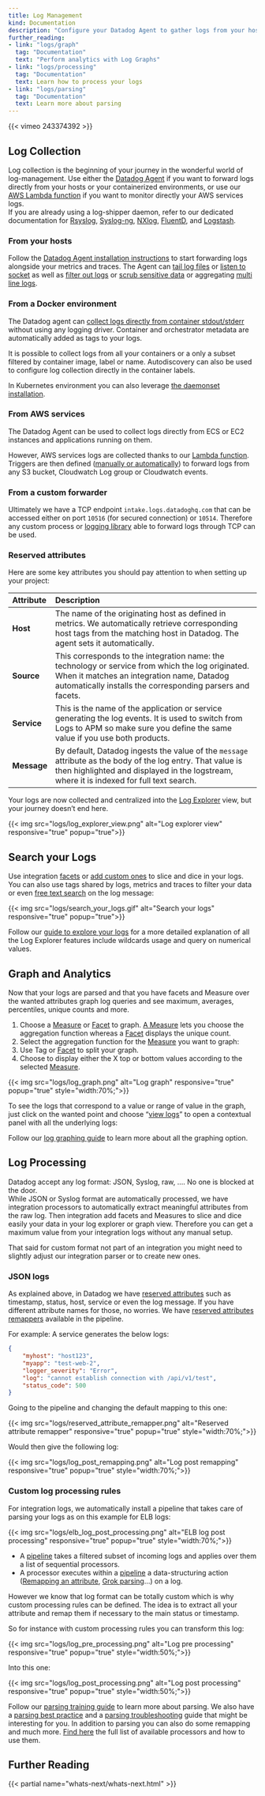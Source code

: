 ```yaml
---
title: Log Management
kind: Documentation
description: "Configure your Datadog Agent to gather logs from your host, containers & services."
further_reading:
- link: "logs/graph"
  tag: "Documentation"
  text: "Perform analytics with Log Graphs"
- link: "logs/processing"
  tag: "Documentation"
  text: Learn how to process your logs
- link: "logs/parsing"
  tag: "Documentation"
  text: Learn more about parsing
---
```


{{< vimeo 243374392 >}}

## Log Collection

Log collection is the beginning of your journey in the wonderful world of log-management. Use either the [Datadog Agent][6] if you want to forward logs directly from your hosts or your containerized environments, or use our [AWS Lambda function](#from-aws-services) if you want to monitor directly your AWS services logs.  
If you are already using a log-shipper daemon, refer to our dedicated documentation for [Rsyslog][1], [Syslog-ng][2], [NXlog][3], [FluentD][4], and [Logstash][5].


### From your hosts

Follow the [Datadog Agent installation instructions][6] to start forwarding logs alongside your metrics and traces.
The Agent can [tail log files][7] or [listen to socket][8] as well as [filter out logs][9] or [scrub sensitive data][10] or  aggregating [multi line logs][11]. 

### From a Docker environment

The Datadog agent can [collect logs directly from container stdout/stderr][14] without using any logging driver. Container and orchestrator metadata are automatically added as tags to your logs.

It is possible to collect logs from all your containers or a only a subset filtered by container image, label or name. Autodiscovery can also be used to configure log collection directly in the container labels.

In Kubernetes environment you can also leverage [the daemonset installation][15].

### From AWS services

The Datadog Agent can be used to collect logs directly from ECS or EC2 instances and applications running on them.

However, AWS services logs are collected thanks to our [Lambda function][12]. Triggers are then defined ([manually or automatically][13]) to forward logs from any S3 bucket, Cloudwatch Log group or Cloudwatch events. 

### From a custom forwarder

Ultimately we have a TCP endpoint `intake.logs.datadoghq.com` that can be accessed either on port `10516` (for secured connection) or `10514`. Therefore any custom process or [logging library][16] able to forward logs through TCP can be used.

### Reserved attributes

Here are some key attributes you should pay attention to when setting up your project:

| Attribute   | Description                                                                                                                                                                                           |
| :-------    | :------                                                                                                                                                                                               |
| **Host**    | The name of the originating host as defined in metrics. We automatically retrieve corresponding host tags from the matching host in Datadog. The agent sets it automatically.                          |
| **Source**  | This corresponds to the integration name: the technology or service from which the log originated. When it matches an integration name, Datadog automatically installs the corresponding parsers and facets. |
| **Service** | This is the name of the application or service generating the log events. It is used to switch from Logs to APM so make sure you define the same value if you use both products.                       |
| **Message** | By default, Datadog ingests the value of the `message` attribute as the body of the log entry. That value is then highlighted and displayed in the logstream, where it is indexed for full text search.               |

Your logs are now collected and centralized into the [Log Explorer][17] view, but your journey doesn’t end here.

{{< img src="logs/log_explorer_view.png" alt="Log explorer view" responsive="true" popup="true">}}

## Search your Logs

Use integration [facets][18] or [add custom ones][19] to slice and dice in your logs. You can also use tags shared by logs, metrics and traces to filter your data or even [free text search][20] on the log message:

{{< img src="logs/search_your_logs.gif" alt="Search your logs" responsive="true" popup="true">}}

Follow our [guide to explore your logs][17] for a more detailed explanation of all the Log Explorer features include wildcards usage and query on numerical values.

## Graph and Analytics

Now that your logs are parsed and that you have facets and Measure over the wanted attributes graph log queries and see maximum, averages, percentiles, unique counts and more.

1. Choose a [Measure][21] or [Facet][18] to graph. [A Measure][21] lets you choose the aggregation function whereas a [Facet][18] displays the unique count.
2. Select the aggregation function for the [Measure][21] you want to graph:
3. Use Tag or [Facet][18] to split your graph.
4. Choose to display either the X top or bottom values according to the selected [Measure][21].

{{< img src="logs/log_graph.png" alt="Log graph" responsive="true" popup="true" style="width:70%;">}}

To see the logs that correspond to a value or range of value in the graph, just click on the wanted point and choose “[view logs][22]” to open a contextual panel with all the underlying logs:

Follow our [log graphing guide][23] to learn more about all the graphing option.

## Log Processing

Datadog accept any log format: JSON, Syslog, raw, …. No one is blocked at the door.  
While JSON or Syslog format are automatically processed, we have integration processors to automatically extract meaningful attributes from the raw log. Then integration add facets and Measures to slice and dice easily your data in your log explorer or graph view. 
Therefore you can get a maximum value from your integration logs without any manual setup.

That said for custom format not part of an integration you might need to slightly adjust our integration parser or to create new ones.

### JSON logs

As explained above, in Datadog we have [reserved attributes][24] such as timestamp, status, host, service or even the log message. 
If you have different attribute names for those, no worries. We have [reserved attributes remappers][25] available in the pipeline.

For example: A service generates the below logs:

```json
{
    "myhost": "host123",
    "myapp": "test-web-2",
    "logger_severity": "Error",
    "log": "cannot establish connection with /api/v1/test",
    "status_code": 500
}
```

Going to the pipeline and changing the default mapping to this one:

{{< img src="logs/reserved_attribute_remapper.png" alt="Reserved attribute remapper" responsive="true" popup="true" style="width:70%;">}}

Would then give the following log:

{{< img src="logs/log_post_remapping.png" alt="Log post remapping" responsive="true" popup="true" style="width:70%;">}}

### Custom log processing rules

For integration logs, we automatically install a pipeline that takes care of parsing your logs as on this example for ELB logs:

{{< img src="logs/elb_log_post_processing.png" alt="ELB log post processing" responsive="true" popup="true" style="width:70%;">}}

* A [pipeline][26] takes a filtered subset of incoming logs and applies over them a list of sequential processors.
* A processor executes within a [pipeline][26] a data-structuring action ([Remapping an attribute][27], [Grok parsing][28]…) on a log.


However we know that log format can be totally custom which is why custom processing rules can be defined.
The idea is to extract all your attribute and remap them if necessary to the main status or timestamp.

So for instance with custom processing rules you can transform this log:

{{< img src="logs/log_pre_processing.png" alt="Log pre processing" responsive="true" popup="true" style="width:50%;">}}

Into this one: 

{{< img src="logs/log_post_processing.png" alt="Log post processing" responsive="true" popup="true" style="width:50%;">}}

Follow our [parsing training guide][29] to learn more about parsing.
We also have a [parsing best practice][30] and a [parsing troubleshooting][31] guide that might be interesting for you.
In addition to parsing you can also do some remapping and much more. [Find here][32] the full list of available processors and how to use them.

## Further Reading

{{< partial name="whats-next/whats-next.html" >}}

[1]: /logs/log_collection/rsyslog
[2]: /logs/log_collection/syslog_ng
[3]: /logs/log_collection/nxlog
[4]: /logs/log_collection/fluentd
[5]: /logs/log_collection/logstash
[6]: /logs/log_collection/#getting-started-with-the-agent
[7]: /logs/log_collection/#tail-existing-files 
[8]: /logs/log_collection/#stream-logs-through-tcp-udp
[9]: /logs/log_collection/#filter-logs
[10]: /logs/log_collection/#scrub-sensitive-data-in-your-logs 
[11]: /logs/log_collection/#multi-line-aggregation
[12]: /integrations/amazon_web_services/#log-collection
[13]: /integrations/amazon_web_services/#enable-logging-for-your-aws-service
[14]: /logs/log_collection/docker/
[15]: /agent/basic_agent_usage/kubernetes/#log-collection-setup
[16]: /logs/languages/
[17]: /logs/explore
[18]: /logs/explore/#facets
[19]: /logs/explore/#create-a-facet
[20]: /logs/explore/#search-syntax 
[21]: /logs/explore/#measures 
[22]: /logs/graph/#related-logs
[23]: /logs/graph/
[24]: /logs/log_collection/#reserved-attributes 
[25]: /logs/log_collection/#edit-reserved-attributes
[26]: /logs/processing/#processing-pipelines 
[27]: /logs/processing/#attribute-remapper 
[28]: /logs/processing/#grok-parser 
[29]: /logs/parsing/ 
[30]: /logs/faq/log-parsing-best-practice/
[31]: /logs/faq/how-to-investigate-a-log-parsing-issue/
[32]: /logs/processing/#processors
